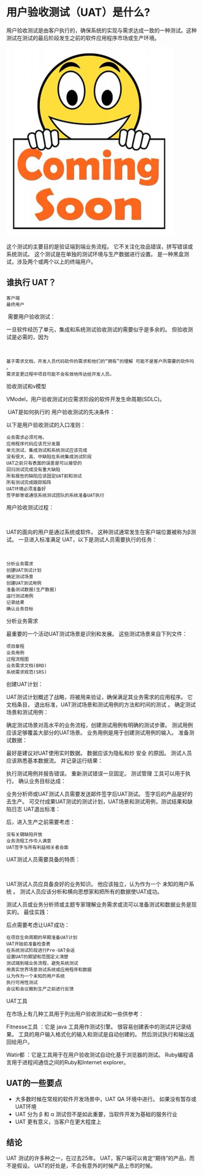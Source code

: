 # 用户验收测试（UAT）是什么?

用户验收测试是由客户执行的，确保系统的实现与需求达成一致的一种测试。这种测试在测试的最后阶段发生之前的软件应用程序市场或生产环境。

![](./images/050115_0701_WhatisUserA1.jpg)

这个测试的主要目的是验证端到端业务流程。 它不关注化妆品错误，拼写错误或系统测试。 这个测试是在单独的测试环境与生产数据进行设置。 是一种黑盒测试，涉及两个或两个以上的终端用户。

## 谁执行 UAT？

    客户端
    最终用户

![]()
需要用户验收测试：

一旦软件经历了单元，集成和系统测试验收测试的需要似乎是多余的。 但验收测试是必需的，因为

![]()

    基于需求文档，开发人员代码软件的需求和他们的“拥有”的理解 可能不是客户所需要的软件吗 。
    需求变更过程中项目可能不会有效地传达给开发人员。

验收测试和v模型

VModel，用户验收测试对应需求阶段的软件开发生命周期(SDLC)。

![]()
UAT是如何执行的
用户验收测试的先决条件：

以下是用户验收测试的入口准则：

    业务需求必须可用。
    应用程序代码应该充分发展
    单元测试、集成测试和系统测试应该完成
    没有很大，高、中缺陷在系统集成测试阶段
    UAT之前只有表面的误差是可以接受的
    回归测试完成没有重大缺陷
    所有报告的缺陷应该固定UAT前和测试
    所有测试完成跟踪矩阵
    UAT环境必须准备好
    签字邮寄或通信系统测试团队的系统准备UAT执行

用户验收测试过程：

![]()

UAT的面向的用户是通过系统或软件。 这种测试通常发生在客户端位置被称为β测试。 一旦进入标准满足 UAT，以下是测试人员需要执行的任务：

![]()

    分析业务需求
    创建UAT测试计划
    确定测试场景
    创建UAT测试用例
    准备测试数据(生产数据)
    运行测试用例
    记录结果
    确认业务目标

分析业务需求

最重要的一个活动UAT测试场景是识别和发展。 这些测试场景来自下列文件：

    项目章程
    业务用例
    过程流程图
    业务需求文档(BRD)
    系统需求规范(SRS)

创建UAT计划：

UAT测试计划概述了战略，将被用来验证，确保满足其业务需求的应用程序。 它文档条目， 退出标准，UAT测试场景和测试用例的方法和时间的测试 。
确定测试场景和测试用例：

确定测试场景对高水平的业务流程，创建测试用例有明确的测试步骤。 测试用例应该足够覆盖大部分的UAT场景。 业务用例是用于创建测试用例的输入。
准备测试数据：

最好是建议对UAT使用实时数据。 数据应该为隐私和炒 安全 的原因。 测试人员应该熟悉基本数据流。
并记录运行结果：

执行测试用例并报告错误。 重新测试错误一旦固定。 测试管理 工具可以用于执行。
确认业务目标达成：

业务分析师或UAT测试人员需要发送邮件签字后UAT测试。 签字后的产品是好的去生产。 可交付成果UAT测试的测试计划，UAT场景和测试用例，测试结果和缺陷日志
UAT退出标准：

后，进入生产之前需要考虑：

    没有关键缺陷开放
    业务流程工作令人满意
    UAT签字与所有利益相关者会面

UAT测试人员需要具备的特质：

![]()

UAT测试人员应具备良好的业务知识。 他应该独立，认为作为一个 未知的用户系统 。 测试人员应该分析和横向思想家和把所有的数据使UAT成功。

测试人员或业务分析师或主题专家理解业务需求或流可以准备测试和数据业务是现实的。
最佳实践：

后点需要考虑让UAT成功：

    在项目生命周期的早期准备UAT计划
    UAT开始前准备检查表
    在系统测试阶段进行Pre-UAT会话
    设置UAT的期望和范围定义清楚
    测试端到端业务流程，避免系统测试
    用真实世界场景测试系统或应用程序和数据
    认为作为一个未知的用户系统
    执行可用性测试
    会议和会议搬到生产之前进行反馈

UAT工具

在市场上有几种工具用于列出用户验收测试和一些供参考：

Fitnesse工具 ：它是 java 工具用作测试引擎。 很容易创建表中的测试并记录结果。 工具的用户输入格式化的输入和测试是自动创建的。 然后测试执行和输出返回给用户。

Watir都 ：它是工具用于在用户验收测试自动化基于浏览器的测试。 Ruby编程语言用于进程间通信之间的Ruby和Internet explorer。

## UAT的一些要点

- 大多数时候在常规的软件开发场景中，UAT QA 环境中进行。 如果没有暂存或UAT环境  
- UAT 分为 β 和 α 测试但不是如此重要，当软件开发为基础的服务行业  
- UAT 更有意义，当客户在更大程度上  

## 结论

UAT 测试的许多种之一，在过去25年。 UAT，客户端可以肯定“期待”的产品，而不是假设。 UAT的好处是，不会有意外的时候产品上市的时候。 
